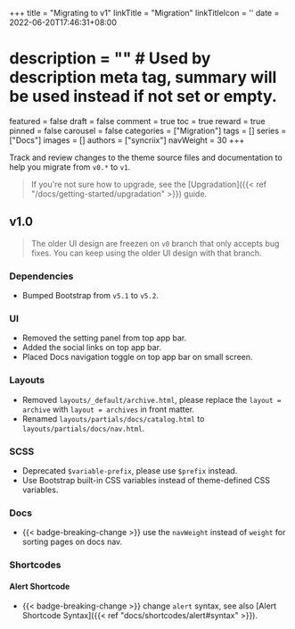 +++
title = "Migrating to v1"
linkTitle = "Migration"
linkTitleIcon = '<i class="fas fa-sync fa-fw text-success"></i>'
date = 2022-06-20T17:46:31+08:00
# description = "" # Used by description meta tag, summary will be used instead if not set or empty.
featured = false
draft = false
comment = true
toc = true
reward = true
pinned = false
carousel = false
categories = ["Migration"]
tags = []
series = ["Docs"]
images = []
authors = ["syncriix"]
navWeight = 30
+++

Track and review changes to the theme source files and documentation to help you migrate from `v0.*` to `v1`.

<!--more-->

> If you're not sure how to upgrade, see the [Upgradation]({{< ref "/docs/getting-started/upgradation" >}}) guide.

## v1.0

> The older UI design are freezen on `v0` branch that only accepts bug fixes. You can keep using the older UI design with that branch.

### Dependencies

- Bumped Bootstrap from `v5.1` to `v5.2`.

### UI

- Removed the setting panel from top app bar.
- Added the social links on top app bar.
- Placed Docs navigation toggle on top app bar on small screen.

### Layouts

- Removed `layouts/_default/archive.html`, please replace the `layout = archive` with `layout = archives` in front matter.
- Renamed `layouts/partials/docs/catalog.html` to `layouts/partials/docs/nav.html`.

### SCSS

- Deprecated `$variable-prefix`, please use `$prefix` instead.
- Use Bootstrap built-in CSS variables instead of theme-defined CSS variables.

### Docs

- {{< badge-breaking-change >}} use the `navWeight` instead of `weight` for sorting pages on docs nav.

### Shortcodes

#### Alert Shortcode

- {{< badge-breaking-change >}} change `alert` syntax, see also [Alert Shortcode Syntax]({{< ref "docs/shortcodes/alert#syntax" >}}).
